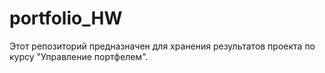 # portfolio_HW
Этот репозиторий предназначен для хранения результатов проекта по курсу "Управление портфелем".
